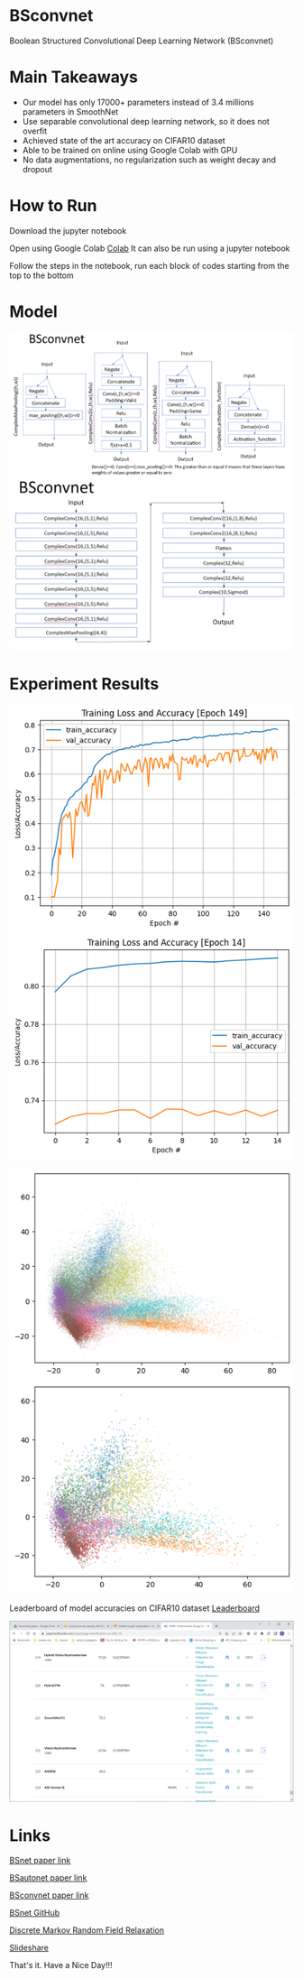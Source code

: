 # BSconvnet
Boolean Structured Convolutional Deep Learning Network (BSconvnet)

# Main Takeaways

- Our model has only 17000+ parameters instead of 3.4 millions parameters in SmoothNet
- Use separable convolutional deep learning network, so it does not overfit
- Achieved state of the art accuracy on CIFAR10 dataset 
- Able to be trained on online using Google Colab with GPU
- No data augmentations, no regularization such as weight decay and dropout 

# How to Run

Download the jupyter notebook

Open using Google Colab
[Colab](https://colab.research.google.com/)
It can also be run using a jupyter notebook

Follow the steps in the notebook, run each block of codes starting from the top to the bottom

# Model

![Network design](https://github.com/singkuangtan/BSconvnet/blob/main/model1.png)
![Network design2](https://github.com/singkuangtan/BSconvnet/blob/main/model2.png)

# Experiment Results 

![Experiment results](https://github.com/singkuangtan/BSconvnet/blob/main/train1.png)
![Experiment results2](https://github.com/singkuangtan/BSconvnet/blob/main/train2.png)

![Training set embeddings](https://github.com/singkuangtan/BSconvnet/blob/main/train_embeddings.png)
![Test set embeddings](https://github.com/singkuangtan/BSconvnet/blob/main/test_embeddings.png)

Leaderboard of model accuracies on CIFAR10 dataset
[Leaderboard](https://paperswithcode.com/sota/image-classification-on-cifar-10)

![Leaderboard_pic](https://github.com/singkuangtan/BSconvnet/blob/main/table.png)

# Links
[BSnet paper link](https://vixra.org/abs/2212.0193)

[BSautonet paper link](https://vixra.org/abs/2212.0208)

[BSconvnet paper link](https://vixra.org/abs/2305.0166)

[BSnet GitHub](https://github.com/singkuangtan/BSnet)

[Discrete Markov Random Field Relaxation](https://vixra.org/abs/2112.0151)

[Slideshare](https://www.slideshare.net/SingKuangTan)

That's it. 
Have a Nice Day!!!
